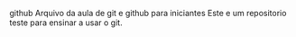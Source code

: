 github
Arquivo da aula de git e github para iniciantes
Este e um repositorio teste para ensinar a usar o git.
